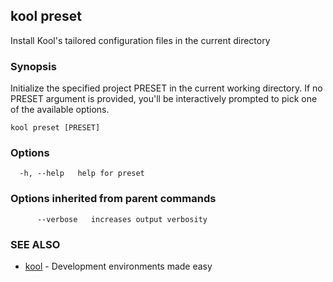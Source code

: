 ## kool preset

Install Kool's tailored configuration files in the current directory

### Synopsis

Initialize the specified project PRESET in the current working directory. If no PRESET argument is provided, you'll be interactively prompted to pick one of the available options.

```
kool preset [PRESET]
```

### Options

```
  -h, --help   help for preset
```

### Options inherited from parent commands

```
      --verbose   increases output verbosity
```

### SEE ALSO

* [kool](kool)	 - Development environments made easy

